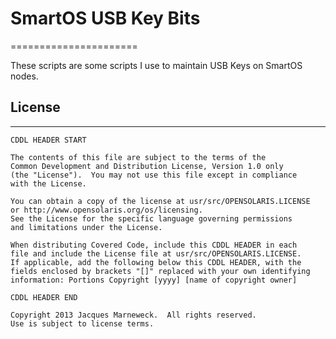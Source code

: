 # SmartOS USB Key Bits
======================

These scripts are some scripts I use to maintain USB Keys on SmartOS nodes.

## License
----------

```
CDDL HEADER START

The contents of this file are subject to the terms of the
Common Development and Distribution License, Version 1.0 only
(the "License").  You may not use this file except in compliance
with the License.

You can obtain a copy of the license at usr/src/OPENSOLARIS.LICENSE
or http://www.opensolaris.org/os/licensing.
See the License for the specific language governing permissions
and limitations under the License.

When distributing Covered Code, include this CDDL HEADER in each
file and include the License file at usr/src/OPENSOLARIS.LICENSE.
If applicable, add the following below this CDDL HEADER, with the
fields enclosed by brackets "[]" replaced with your own identifying
information: Portions Copyright [yyyy] [name of copyright owner]

CDDL HEADER END

Copyright 2013 Jacques Marneweck.  All rights reserved.
Use is subject to license terms.
```
